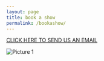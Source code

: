 ```yaml
---
layout: page
title: book a show
permalink: /bookashow/
---
```


 <p style="text-align:middle"><a href="mailto:{{ site.email }}">CLICK HERE TO SEND US AN EMAIL</a></p>
 
 ![Picture 1](http://i.imgur.com/MvRUJCt.jpg)

        

